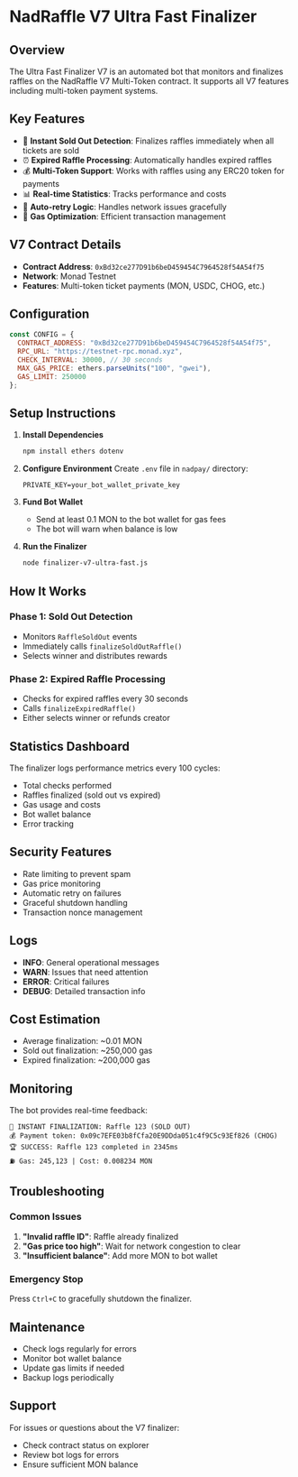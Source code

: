 # NadRaffle V7 Ultra Fast Finalizer

## Overview
The Ultra Fast Finalizer V7 is an automated bot that monitors and finalizes raffles on the NadRaffle V7 Multi-Token contract. It supports all V7 features including multi-token payment systems.

## Key Features
- 🚀 **Instant Sold Out Detection**: Finalizes raffles immediately when all tickets are sold
- ⏰ **Expired Raffle Processing**: Automatically handles expired raffles
- 💰 **Multi-Token Support**: Works with raffles using any ERC20 token for payments
- 📊 **Real-time Statistics**: Tracks performance and costs
- 🔄 **Auto-retry Logic**: Handles network issues gracefully
- 🎯 **Gas Optimization**: Efficient transaction management

## V7 Contract Details
- **Contract Address**: `0xBd32ce277D91b6beD459454C7964528f54A54f75`
- **Network**: Monad Testnet
- **Features**: Multi-token ticket payments (MON, USDC, CHOG, etc.)

## Configuration
```javascript
const CONFIG = {
  CONTRACT_ADDRESS: "0xBd32ce277D91b6beD459454C7964528f54A54f75",
  RPC_URL: "https://testnet-rpc.monad.xyz",
  CHECK_INTERVAL: 30000, // 30 seconds
  MAX_GAS_PRICE: ethers.parseUnits("100", "gwei"),
  GAS_LIMIT: 250000
};
```

## Setup Instructions

1. **Install Dependencies**
   ```bash
   npm install ethers dotenv
   ```

2. **Configure Environment**
   Create `.env` file in `nadpay/` directory:
   ```
   PRIVATE_KEY=your_bot_wallet_private_key
   ```

3. **Fund Bot Wallet**
   - Send at least 0.1 MON to the bot wallet for gas fees
   - The bot will warn when balance is low

4. **Run the Finalizer**
   ```bash
   node finalizer-v7-ultra-fast.js
   ```

## How It Works

### Phase 1: Sold Out Detection
- Monitors `RaffleSoldOut` events
- Immediately calls `finalizeSoldOutRaffle()`
- Selects winner and distributes rewards

### Phase 2: Expired Raffle Processing
- Checks for expired raffles every 30 seconds
- Calls `finalizeExpiredRaffle()`
- Either selects winner or refunds creator

## Statistics Dashboard
The finalizer logs performance metrics every 100 cycles:
- Total checks performed
- Raffles finalized (sold out vs expired)
- Gas usage and costs
- Bot wallet balance
- Error tracking

## Security Features
- Rate limiting to prevent spam
- Gas price monitoring
- Automatic retry on failures
- Graceful shutdown handling
- Transaction nonce management

## Logs
- **INFO**: General operational messages
- **WARN**: Issues that need attention
- **ERROR**: Critical failures
- **DEBUG**: Detailed transaction info

## Cost Estimation
- Average finalization: ~0.01 MON
- Sold out finalization: ~250,000 gas
- Expired finalization: ~200,000 gas

## Monitoring
The bot provides real-time feedback:
```
🚀 INSTANT FINALIZATION: Raffle 123 (SOLD OUT)
💰 Payment token: 0x09c7EFE03b8fCfa20E9DDda051c4f9C5c93Ef826 (CHOG)
🏆 SUCCESS: Raffle 123 completed in 2345ms
⛽ Gas: 245,123 | Cost: 0.008234 MON
```

## Troubleshooting

### Common Issues
1. **"Invalid raffle ID"**: Raffle already finalized
2. **"Gas price too high"**: Wait for network congestion to clear
3. **"Insufficient balance"**: Add more MON to bot wallet

### Emergency Stop
Press `Ctrl+C` to gracefully shutdown the finalizer.

## Maintenance
- Check logs regularly for errors
- Monitor bot wallet balance
- Update gas limits if needed
- Backup logs periodically

## Support
For issues or questions about the V7 finalizer:
- Check contract status on explorer
- Review bot logs for errors
- Ensure sufficient MON balance 